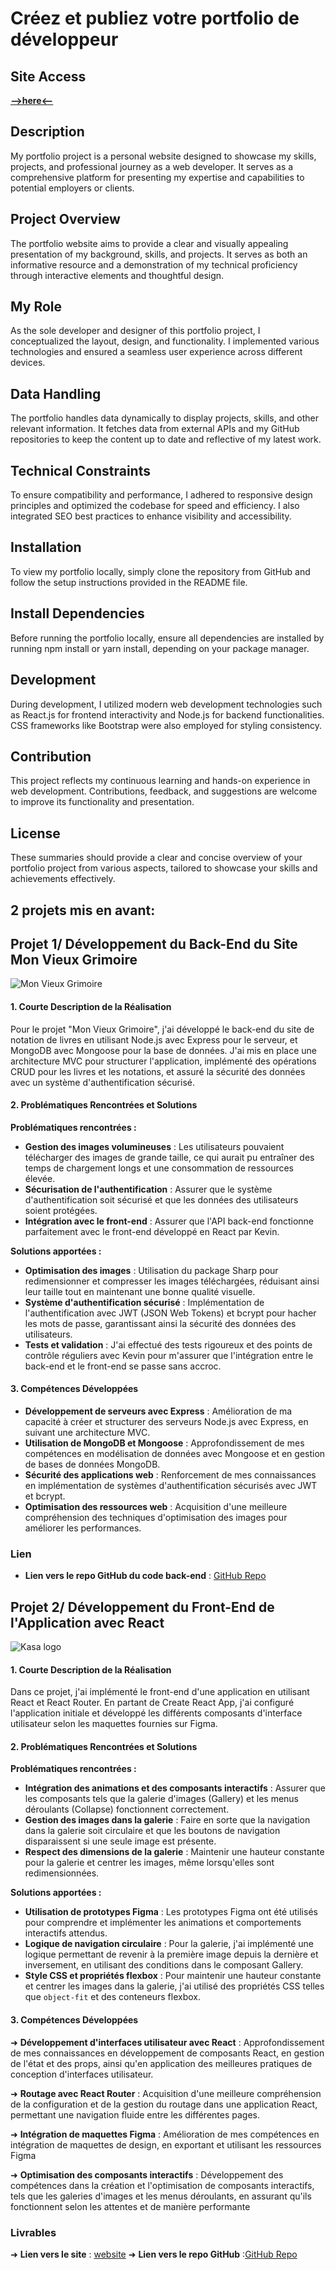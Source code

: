 # Créez et publiez votre portfolio de développeur

## Site Access

[**-->here<--**](https://arno37.github.io/Portfolio-OPCR/) 

## Description

My portfolio project is a personal website designed to showcase my skills, projects, and professional journey as a web developer. It serves as a comprehensive platform for presenting my expertise and capabilities to potential employers or clients.

## Project Overview

The portfolio website aims to provide a clear and visually appealing presentation of my background, skills, and projects. It serves as both an informative resource and a demonstration of my technical proficiency through interactive elements and thoughtful design.

## My Role

As the sole developer and designer of this portfolio project, I conceptualized the layout, design, and functionality. I implemented various technologies and ensured a seamless user experience across different devices.

## Data Handling

The portfolio handles data dynamically to display projects, skills, and other relevant information. It fetches data from external APIs and my GitHub repositories to keep the content up to date and reflective of my latest work.

## Technical Constraints

To ensure compatibility and performance, I adhered to responsive design principles and optimized the codebase for speed and efficiency. I also integrated SEO best practices to enhance visibility and accessibility.

## Installation

To view my portfolio locally, simply clone the repository from GitHub and follow the setup instructions provided in the README file.

## Install Dependencies

Before running the portfolio locally, ensure all dependencies are installed by running npm install or yarn install, depending on your package manager.

## Development

During development, I utilized modern web development technologies such as React.js for frontend interactivity and Node.js for backend functionalities. CSS frameworks like Bootstrap were also employed for styling consistency.

## Contribution

This project reflects my continuous learning and hands-on experience in web development. Contributions, feedback, and suggestions are welcome to improve its functionality and presentation.

## License

These summaries should provide a clear and concise overview of your portfolio project from various aspects, tailored to showcase your skills and achievements effectively.

## 2 projets mis en avant:

## Projet 1/ Développement du Back-End du Site Mon Vieux Grimoire
![Mon Vieux Grimoire](./src/assets/monvieuxgrimoire.webp)

#### 1. Courte Description de la Réalisation

Pour le projet "Mon Vieux Grimoire", j'ai développé le back-end du site de notation de livres en utilisant Node.js avec Express pour le serveur, et MongoDB avec Mongoose pour la base de données. J'ai mis en place une architecture MVC pour structurer l'application, implémenté des opérations CRUD pour les livres et les notations, et assuré la sécurité des données avec un système d'authentification sécurisé.

#### 2. Problématiques Rencontrées et Solutions

**Problématiques rencontrées :**

- **Gestion des images volumineuses** : Les utilisateurs pouvaient télécharger des images de grande taille, ce qui aurait pu entraîner des temps de chargement longs et une consommation de ressources élevée.
- **Sécurisation de l'authentification** : Assurer que le système d'authentification soit sécurisé et que les données des utilisateurs soient protégées.
- **Intégration avec le front-end** : Assurer que l'API back-end fonctionne parfaitement avec le front-end développé en React par Kevin.

**Solutions apportées :**

- **Optimisation des images** : Utilisation du package Sharp pour redimensionner et compresser les images téléchargées, réduisant ainsi leur taille tout en maintenant une bonne qualité visuelle.
- **Système d'authentification sécurisé** : Implémentation de l'authentification avec JWT (JSON Web Tokens) et bcrypt pour hacher les mots de passe, garantissant ainsi la sécurité des données des utilisateurs.
- **Tests et validation** : J'ai effectué des tests rigoureux et des points de contrôle réguliers avec Kevin pour m'assurer que l'intégration entre le back-end et le front-end se passe sans accroc.

#### 3. Compétences Développées

- **Développement de serveurs avec Express** : Amélioration de ma capacité à créer et structurer des serveurs Node.js avec Express, en suivant une architecture MVC.
- **Utilisation de MongoDB et Mongoose** : Approfondissement de mes compétences en modélisation de données avec Mongoose et en gestion de bases de données MongoDB.
- **Sécurité des applications web** : Renforcement de mes connaissances en implémentation de systèmes d'authentification sécurisés avec JWT et bcrypt.
- **Optimisation des ressources web** : Acquisition d'une meilleure compréhension des techniques d'optimisation des images pour améliorer les performances.

### Lien

- **Lien vers le repo GitHub du code back-end** : [GitHub Repo](https://github.com/Arno37/Mon_Vieux_Grimoire)

## Projet 2/ Développement du Front-End de l'Application avec React
![Kasa logo](/src/assets/Kasa%20logo.png)

#### 1. Courte Description de la Réalisation

Dans ce projet, j'ai implémenté le front-end d'une application en utilisant React et React Router. En partant de Create React App, j'ai configuré l'application initiale et développé les différents composants d'interface utilisateur selon les maquettes fournies sur Figma.

#### 2. Problématiques Rencontrées et Solutions

**Problématiques rencontrées :**

- **Intégration des animations et des composants interactifs** : Assurer que les composants tels que la galerie d'images (Gallery) et les menus déroulants (Collapse) fonctionnent correctement.
- **Gestion des images dans la galerie** : Faire en sorte que la navigation dans la galerie soit circulaire et que les boutons de navigation disparaissent si une seule image est présente.
- **Respect des dimensions de la galerie** : Maintenir une hauteur constante pour la galerie et centrer les images, même lorsqu'elles sont redimensionnées.

**Solutions apportées :**

- **Utilisation de prototypes Figma** : Les prototypes Figma ont été utilisés pour comprendre et implémenter les animations et comportements interactifs attendus.
- **Logique de navigation circulaire** : Pour la galerie, j'ai implémenté une logique permettant de revenir à la première image depuis la dernière et inversement, en utilisant des conditions dans le composant Gallery.
- **Style CSS et propriétés flexbox** : Pour maintenir une hauteur constante et centrer les images dans la galerie, j'ai utilisé des propriétés CSS telles que `object-fit` et des conteneurs flexbox.


#### 3. Compétences Développées

➜ **Développement d'interfaces utilisateur avec React** : Approfondissement de mes connaissances en développement de composants React, en gestion de l'état et des props, ainsi qu'en application des meilleures pratiques de conception d'interfaces utilisateur.

➜ **Routage avec React Router** : Acquisition d'une meilleure compréhension de la configuration et de la gestion du routage dans une application React, permettant une navigation fluide entre les différentes pages.

➜ **Intégration de maquettes Figma** : Amélioration de mes compétences en intégration de maquettes de design, en exportant et utilisant les ressources Figma

➜ **Optimisation des composants interactifs** : Développement des compétences dans la création et l'optimisation de composants interactifs, tels que les galeries d'images et les menus déroulants, en assurant qu'ils fonctionnent selon les attentes et de manière performante

### Livrables

➜ **Lien vers le site** : [website](https://arno37.github.io/Kasa/)
➜ **Lien vers le repo GitHub** :[GitHub Repo](https://github.com/Arno37/Kasa)






    

    


    
